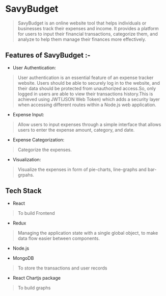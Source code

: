 # SavyBudget
> SavyBudget is an online website tool that helps individuals or businesses track their expenses and income. It provides a platform for users to input their financial transactions, categorize them, and analyze to help them manage their finances more effectively.

## Features of SavyBudget :-
- User Authentication: 
> User authentication is an essential feature of an expense tracker website. Users should be able to securely log in to the website, and their data should be protected from unauthorized access.So, only logged in users are able to view their transactions history.This is achieved using JWT(JSON Web Token) which adds a security layer when accessing different routes within a Node.js web application.

- Expense Input: 
> Allow users to input expenses through a simple interface that allows users to enter the expense amount, category, and date. 

- Expense Categorization: 
> Categorize the expenses.

- Visualization:
> Visualize the expenses in form of pie-charts, line-graphs and bar-grpahs.

## Tech Stack
- React
> To build Frontend

- Redux
> Managing the application state with a single global object, to make data flow easier between components.

- Node.js

- MongoDB
> To store the transactions and user records

- React Chartjs package
> To build graphs




